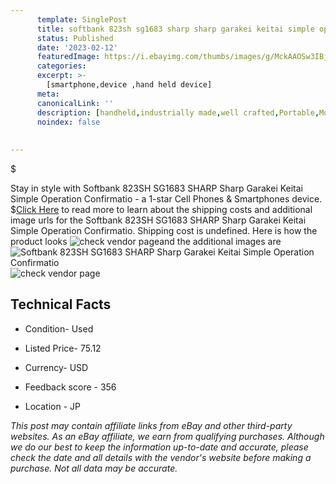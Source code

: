 ```yaml
---
      template: SinglePost
      title: softbank 823sh sg1683 sharp sharp garakei keitai simple operation confirmatio
      status: Published
      date: '2023-02-12'
      featuredImage: https://i.ebayimg.com/thumbs/images/g/MckAAOSw3IBj6I8G/s-l225.jpg
      categories: 
      excerpt: >-
        [smartphone,device ,hand held device]
      meta:
      canonicalLink: ''
      description: [handheld,industrially made,well crafted,Portable,Mobile,Compact,Convenient,Lightweight,Maneuverable,Man-portable,Miniature,Carriable,Hand-held,Light,Holdable,Transportable,Mobile device,Pocket-sized,On-the-go,Wireless,Cordless,Compact size,Convenient size, smartphone,device ,hand held device]
      noindex: false
      
        
---
```

$

Stay in style with Softbank 823SH SG1683 SHARP Sharp Garakei Keitai Simple Operation Confirmatio - a 1-star Cell Phones & Smartphones device.
$[Click Here](https://www.ebay.com/itm/304802341952?hash=item46f7a2a440%3Ag%3AMckAAOSw3IBj6I8G&mkevt=1&mkcid=1&mkrid=711-53200-19255-0&campid=%253CePNCampaignId%253E&customid=%253CreferenceId%253E&toolid=10049) to read more to learn about the shipping costs and additional image urls for the Softbank 823SH SG1683 SHARP Sharp Garakei Keitai Simple Operation Confirmatio. Shipping cost is undefined. Here is how the product looks ![check vendor page](https://i.ebayimg.com/thumbs/images/g/MckAAOSw3IBj6I8G/s-l225.jpg)and the additional images are![Softbank 823SH SG1683 SHARP Sharp Garakei Keitai Simple Operation Confirmatio](https://i.ebayimg.com/images/g/MckAAOSw3IBj6I8G/s-l1200.jpg)![check vendor page](https://origin-galleryplus.ebayimg.com/ws/web/304802341952_2_0_1/225x225.jpg,https://origin-galleryplus.ebayimg.com/ws/web/304802341952_3_0_1/225x225.jpg,https://origin-galleryplus.ebayimg.com/ws/web/304802341952_4_0_1/225x225.jpg,https://origin-galleryplus.ebayimg.com/ws/web/304802341952_5_0_1/225x225.jpg,https://origin-galleryplus.ebayimg.com/ws/web/304802341952_6_0_1/225x225.jpg)



 ## Technical Facts 



     
      

 - Condition- Used 


      

 - Listed Price- 75.12 


      

 - Currency- USD 


      

 - Feedback score - 356 


      

 - Location - JP 


      
      

 *_This post may contain affiliate links from eBay and other third-party websites. As an eBay affiliate, we earn from qualifying purchases. Although we do our best to keep the information up-to-date and accurate, please check the date and all details with the vendor's website before making a purchase. Not all data may be accurate._*






